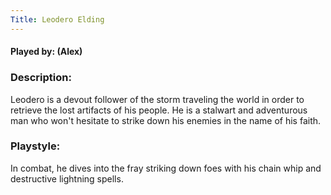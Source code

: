 ```yaml
---
Title: Leodero Elding
---
```

#### Played by: (Alex)
### Description:
Leodero is a devout follower of the storm traveling the world in order to retrieve the lost artifacts of his people. He is a stalwart and adventurous man who won't hesitate to strike down his enemies in the name of his faith.

### Playstyle:
In combat, he dives into the fray striking down foes with his chain whip and destructive lightning spells. 